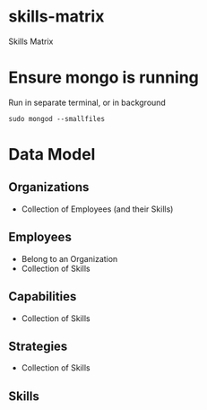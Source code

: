 # skills-matrix
Skills Matrix

# Ensure mongo is running
Run in separate terminal, or in background
```
sudo mongod --smallfiles
```

# Data Model

## Organizations
- Collection of Employees (and their Skills)

## Employees
- Belong to an Organization
- Collection of Skills

## Capabilities
- Collection of Skills

## Strategies
- Collection of Skills

## Skills